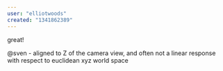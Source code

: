 ```yaml
---
user: "elliotwoods"
created: "1341862389"
---
```


great!


@sven - aligned to Z of the camera view, and often not a linear response with respect to euclidean xyz world space
